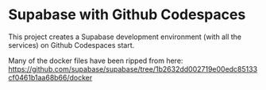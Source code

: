 # Supabase with Github Codespaces

This project creates a Supabase development environment (with all the services) on Github Codespaces start.

Many of the docker files have been ripped from here: https://github.com/supabase/supabase/tree/1b2632dd002719e00edc85133cf0461b1aa68b66/docker
